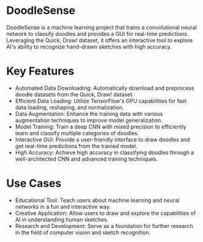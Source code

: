 # DoodleSense
DoodleSense is a machine learning project that trains a convolutional neural network to classify doodles and provides a GUI for real-time predictions. Leveraging the Quick, Draw! dataset, it offers an interactive tool to explore AI's ability to recognize hand-drawn sketches with high accuracy.

# Key Features
- Automated Data Downloading: Automatically download and preprocess doodle datasets from the Quick, Draw! dataset.
- Efficient Data Loading: Utilize TensorFlow's GPU capabilities for fast data loading, reshaping, and normalization.
- Data Augmentation: Enhance the training data with various augmentation techniques to improve model generalization.
- Model Training: Train a deep CNN with mixed precision to efficiently learn and classify multiple categories of doodles.
- Interactive GUI: Provide a user-friendly interface to draw doodles and get real-time predictions from the trained model.
- High Accuracy: Achieve high accuracy in classifying doodles through a well-architected CNN and advanced training techniques.

# Use Cases
- Educational Tool: Teach users about machine learning and neural networks in a fun and interactive way.
- Creative Application: Allow users to draw and explore the capabilities of AI in understanding human sketches.
- Research and Development: Serve as a foundation for further research in the field of computer vision and sketch recognition.

